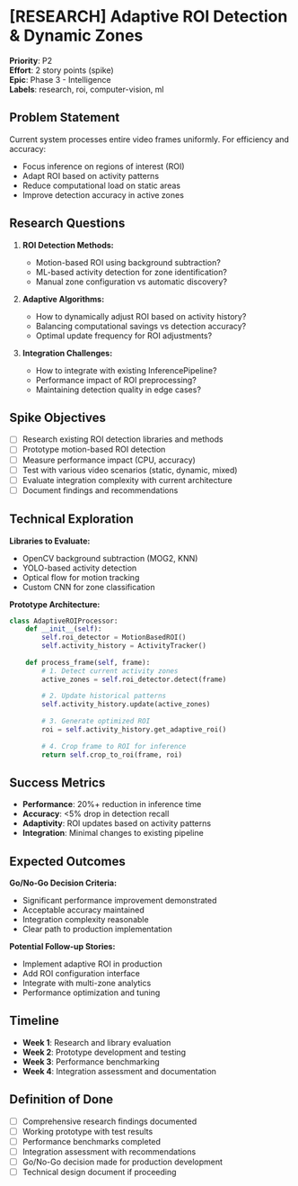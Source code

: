 # [RESEARCH] Adaptive ROI Detection & Dynamic Zones

**Priority**: P2  
**Effort**: 2 story points (spike)  
**Epic**: Phase 3 - Intelligence  
**Labels**: research, roi, computer-vision, ml  

## Problem Statement

Current system processes entire video frames uniformly. For efficiency and accuracy:
- Focus inference on regions of interest (ROI)
- Adapt ROI based on activity patterns
- Reduce computational load on static areas
- Improve detection accuracy in active zones

## Research Questions

1. **ROI Detection Methods:**
   - Motion-based ROI using background subtraction?
   - ML-based activity detection for zone identification?
   - Manual zone configuration vs automatic discovery?

2. **Adaptive Algorithms:**
   - How to dynamically adjust ROI based on activity history?
   - Balancing computational savings vs detection accuracy?
   - Optimal update frequency for ROI adjustments?

3. **Integration Challenges:**
   - How to integrate with existing InferencePipeline?
   - Performance impact of ROI preprocessing?
   - Maintaining detection quality in edge cases?

## Spike Objectives

- [ ] Research existing ROI detection libraries and methods
- [ ] Prototype motion-based ROI detection  
- [ ] Measure performance impact (CPU, accuracy)
- [ ] Test with various video scenarios (static, dynamic, mixed)
- [ ] Evaluate integration complexity with current architecture
- [ ] Document findings and recommendations

## Technical Exploration

**Libraries to Evaluate:**
- OpenCV background subtraction (MOG2, KNN)
- YOLO-based activity detection
- Optical flow for motion tracking
- Custom CNN for zone classification

**Prototype Architecture:**
```python
class AdaptiveROIProcessor:
    def __init__(self):
        self.roi_detector = MotionBasedROI()
        self.activity_history = ActivityTracker()
    
    def process_frame(self, frame):
        # 1. Detect current activity zones
        active_zones = self.roi_detector.detect(frame)
        
        # 2. Update historical patterns  
        self.activity_history.update(active_zones)
        
        # 3. Generate optimized ROI
        roi = self.activity_history.get_adaptive_roi()
        
        # 4. Crop frame to ROI for inference
        return self.crop_to_roi(frame, roi)
```

## Success Metrics

- **Performance**: 20%+ reduction in inference time
- **Accuracy**: <5% drop in detection recall
- **Adaptivity**: ROI updates based on activity patterns
- **Integration**: Minimal changes to existing pipeline

## Expected Outcomes

**Go/No-Go Decision Criteria:**
- Significant performance improvement demonstrated
- Acceptable accuracy maintained
- Integration complexity reasonable
- Clear path to production implementation

**Potential Follow-up Stories:**
- Implement adaptive ROI in production
- Add ROI configuration interface
- Integrate with multi-zone analytics
- Performance optimization and tuning

## Timeline

- **Week 1**: Research and library evaluation
- **Week 2**: Prototype development and testing
- **Week 3**: Performance benchmarking
- **Week 4**: Integration assessment and documentation

## Definition of Done

- [ ] Comprehensive research findings documented
- [ ] Working prototype with test results
- [ ] Performance benchmarks completed
- [ ] Integration assessment with recommendations
- [ ] Go/No-Go decision made for production development
- [ ] Technical design document if proceeding